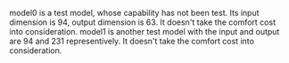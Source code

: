 model0 is a test model, whose capability has not been test. Its input dimension is 94, output dimension is 63. It doesn't take the comfort cost into consideration.
model1 is another test model with the input and output are 94 and 231 representively. It doesn't take the comfort cost into consideration.
